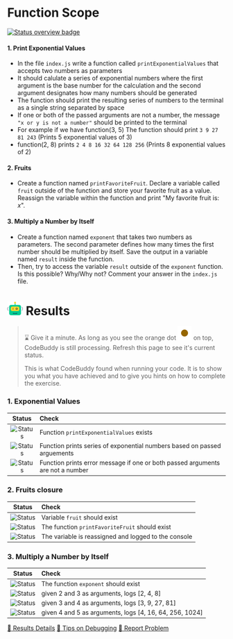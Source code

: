 # Function Scope
[![Status overview badge](../../blob/badges/.github/badges/main/badge.svg)](#-results)



#### 1. Print Exponential Values
* In the file `index.js` write a function called `printExponentialValues` that accepts two numbers as parameters
* It should calulate a series of exponential numbers where the first argument is the base number for the calculation and the second argument designates how many numbers should be generated
* The function should print the resulting series of numbers to the terminal as a single string separated by space
* If one or both of the passed arguments are not a number, the message `"x or y is not a number"` should be printed to the terminal 
* For example if we have function(3, 5) The function should print `3 9 27 81 243` (Prints 5 exponential values of 3)
* function(2, 8) prints `2 4 8 16 32 64 128 256` (Prints 8 exponential values of 2)

#### 2. Fruits
* Create a function named `printFavoriteFruit`. Declare a variable called `fruit` outside of the function and store your favorite fruit as a value. Reassign the variable within the function and print "My favorite fruit is: _x_". 

#### 3. Multiply a Number by Itself
* Create a function named `exponent` that takes two numbers as parameters. The second parameter defines how many times the first number should be multiplied by itself. Save the output in a variable named `result` inside the function. 
* Then, try to access the variable `result` outside of the `exponent` function. Is this possible? Why/Why not? Comment your answer in the `index.js` file.

[//]: # (autograding info start)
# <img src="https://github.com/DCI-EdTech/autograding-setup/raw/main/assets/bot-large.svg" alt="" data-canonical-src="https://github.com/DCI-EdTech/autograding-setup/raw/main/assets/bot-large.svg" height="31" /> Results
> ⌛ Give it a minute. As long as you see the orange dot ![processing](https://raw.githubusercontent.com/DCI-EdTech/autograding-setup/main/assets/processing.svg) on top, CodeBuddy is still processing. Refresh this page to see it's current status.
>
> This is what CodeBuddy found when running your code. It is to show you what you have achieved and to give you hints on how to complete the exercise.


### 1. Exponential Values

|                 Status                  | Check                                                                                    |
| :-------------------------------------: | :--------------------------------------------------------------------------------------- |
| ![Status](../../blob/badges/.github/badges/main/status0.svg) | Function `printExponentialValues` exists |
| ![Status](../../blob/badges/.github/badges/main/status1.svg) | Function prints series of exponential numbers based on passed arguements |
| ![Status](../../blob/badges/.github/badges/main/status2.svg) | Function prints error message if one or both passed arguments are not a number |

### 2. Fruits closure

|                 Status                  | Check                                                                                    |
| :-------------------------------------: | :--------------------------------------------------------------------------------------- |
| ![Status](../../blob/badges/.github/badges/main/status3.svg) | Variable `fruit` should exist |
| ![Status](../../blob/badges/.github/badges/main/status4.svg) | The function `printFavoriteFruit` should exist |
| ![Status](../../blob/badges/.github/badges/main/status5.svg) | The variable is reassigned and logged to the console |

### 3. Multiply a Number by Itself

|                 Status                  | Check                                                                                    |
| :-------------------------------------: | :--------------------------------------------------------------------------------------- |
| ![Status](../../blob/badges/.github/badges/main/status6.svg) | The function `exponent` should exist |
| ![Status](../../blob/badges/.github/badges/main/status7.svg) | given 2 and 3 as arguments, logs [2, 4, 8] |
| ![Status](../../blob/badges/.github/badges/main/status8.svg) | given 3 and 4 as arguments, logs [3, 9, 27, 81] |
| ![Status](../../blob/badges/.github/badges/main/status9.svg) | given 4 and 5 as arguments, logs [4, 16, 64, 256, 1024] |



[🔬 Results Details](../../actions)
[🐞 Tips on Debugging](https://github.com/DCI-EdTech/autograding-setup/wiki/How-to-work-with-CodeBuddy)
[📢 Report Problem](https://docs.google.com/forms/d/e/1FAIpQLSfS8wPh6bCMTLF2wmjiE5_UhPiOEnubEwwPLN_M8zTCjx5qbg/viewform?usp=pp_url&entry.652569746=PB-function-scope)


[//]: # (autograding info end)